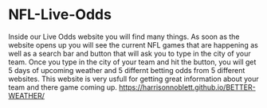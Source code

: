 # NFL-Live-Odds

  Inside our Live Odds website you will find many things. As soon as the website opens up you will see the current NFL games that are happening as well as a search bar and button that will ask you to type in the city of your team. Once you type in the city of your team and hit the button, you will get 5 days of upcoming weather and 5 differnt betting odds from 5 different websites. This website is very usfull for getting great information about your team and there game coming up. 
                                                                https://harrisonnoblett.github.io/BETTER-WEATHER/
